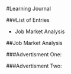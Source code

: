 #Learning Journal

###List of Entries
- Job Market Analysis


##Job Market Analysis



###Advertisment One:




###Advertisment Two: